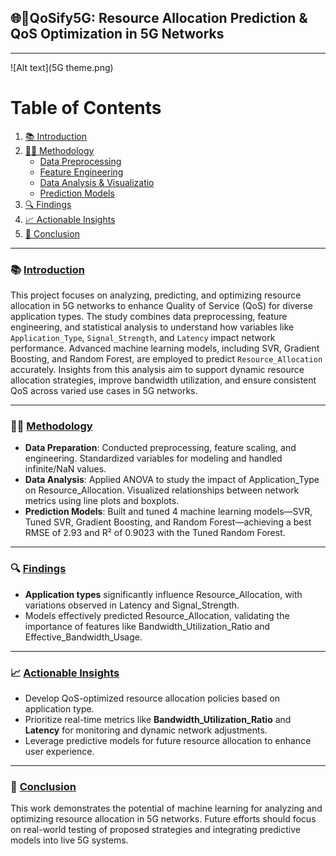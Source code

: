 ## 🌐📡QoSify5G: Resource Allocation Prediction & QoS Optimization in 5G Networks
---
![Alt text](5G theme.png)




# Table of Contents

1. [📚 Introduction](#introduction)
2. [🧑‍💻 Methodology](#methodology)
   - [Data Preprocessing](#data-preparation)
   - [Feature Engineering](#feature-engineering)
   - [Data Analysis & Visualizatio](#data-analysis)
   - [Prediction Models](#prediction-models)
3. [🔍 Findings](#findings)
4. [📈 Actionable Insights](#actionable-insights)
5. [🏁 Conclusion](#conclusion)

---

### 📚 [Introduction](#introduction)
This project focuses on analyzing, predicting, and optimizing resource allocation in 5G networks to enhance Quality of Service (QoS) for diverse application types. The study combines data preprocessing, feature engineering, and statistical analysis to understand how variables like `Application_Type`, `Signal_Strength`, and `Latency` impact network performance. Advanced machine learning models, including SVR, Gradient Boosting, and Random Forest, are employed to predict `Resource_Allocation` accurately. Insights from this analysis aim to support dynamic resource allocation strategies, improve bandwidth utilization, and ensure consistent QoS across varied use cases in 5G networks.

---

### 🧑‍💻 [Methodology](#methodology)
- **Data Preparation**: Conducted preprocessing, feature scaling, and engineering. Standardized variables for modeling and handled infinite/NaN values.
- **Data Analysis**: Applied ANOVA to study the impact of Application_Type on Resource_Allocation. Visualized relationships between network metrics using line plots and boxplots.
- **Prediction Models**: Built and tuned 4 machine learning models—SVR, Tuned SVR, Gradient Boosting, and Random Forest—achieving a best RMSE of 2.93 and R² of 0.9023 with the Tuned Random Forest.

---

### 🔍 [Findings](#findings)
- **Application types** significantly influence Resource_Allocation, with variations observed in Latency and Signal_Strength.
- Models effectively predicted Resource_Allocation, validating the importance of features like Bandwidth_Utilization_Ratio and Effective_Bandwidth_Usage.

---

### 📈 [Actionable Insights](#actionable-insights)
- Develop QoS-optimized resource allocation policies based on application type.
- Prioritize real-time metrics like **Bandwidth_Utilization_Ratio** and **Latency** for monitoring and dynamic network adjustments.
- Leverage predictive models for future resource allocation to enhance user experience.

---

### 🏁 [Conclusion](#conclusion)
This work demonstrates the potential of machine learning for analyzing and optimizing resource allocation in 5G networks. Future efforts should focus on real-world testing of proposed strategies and integrating predictive models into live 5G systems.
